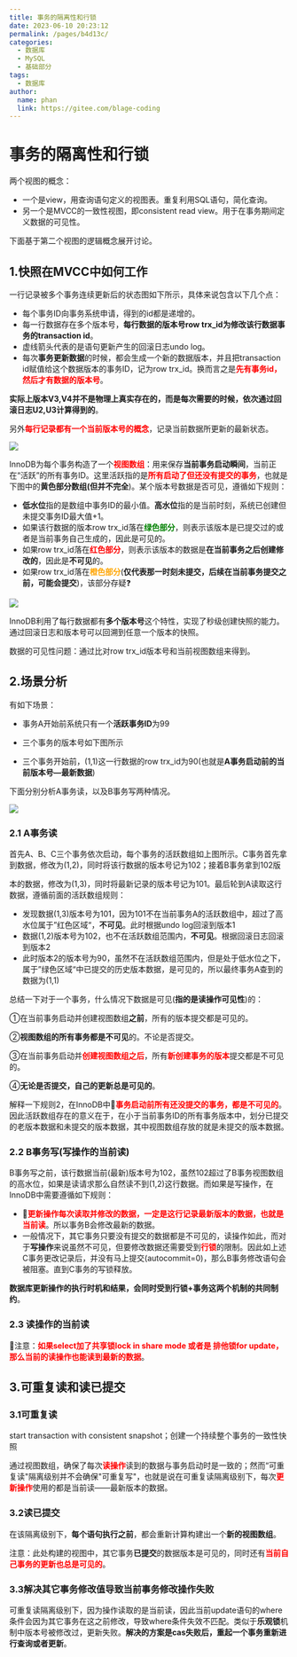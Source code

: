 ```yaml
---
title: 事务的隔离性和行锁
date: 2023-06-10 20:23:12
permalink: /pages/b4d13c/
categories:
  - 数据库
  - MySQL
  - 基础部分
tags:
  - 数据库
author: 
  name: phan
  link: https://gitee.com/blage-coding
---
```

# 事务的隔离性和行锁

两个视图的概念：

- 一个是view，用查询语句定义的视图表。重复利用SQL语句，简化查询。
- 另一个是MVCC的一致性视图，即consistent read view。用于在事务期间定义数据的可见性。

下面基于第二个视图的逻辑概念展开讨论。

## 1.快照在MVCC中如何工作

一行记录被多个事务连续更新后的状态图如下所示，具体来说包含以下几个点：

- 每个事务ID向事务系统申请，得到的id都是递增的。
- 每一行数据存在多个版本号，**每行数据的版本号row trx_id为修改该行数据事务的transaction id**。
- 虚线箭头代表的是语句更新产生的回滚日志undo log。
- 每次**事务更新数据**的时候，都会生成一个新的数据版本，并且把transaction id赋值给这个数据版本的事务ID，记为row trx_id。换而言之是<font color="red">**先有事务id，然后才有数据的版本号**</font>。

**实际上版本V3,V4并不是物理上真实存在的，而是每次需要的时候，依次通过回滚日志U2,U3计算得到的**。

另外<font color="red">**每行记录都有一个当前版本号的概念**</font>，记录当前数据所更新的最新状态。

![](https://cdn.staticaly.com/gh/blage-coding/picx-images-hosting@master/20230610/image.57iwlqigll00.webp)

InnoDB为每个事务构造了一个<font color="red">**视图数组**</font>：用来保存**当前事务启动瞬间**，当前正在“活跃”的所有事务ID。这里活跃指的是<font color="red">**所有启动了但还没有提交的事务**</font>，也就是下图中的**黄色部分数组(但并不完全**)。某个版本号数据是否可见，遵循如下规则：

- **低水位**指的是数组中事务ID的最小值。**高水位**指的是当前时刻，系统已创建但未提交事务ID最大值+1。
- 如果该行数据的版本row trx_id落在<font color="green">**绿色部分**</font>，则表示该版本是已提交过的或者是当前事务自己生成的，因此是可见的。
- 如果row trx_id落在<font color="red">**红色部分**</font>，则表示该版本的数据是**在当前事务之后创建修改的**，因此是**不可见**的。
- 如果row trx_id落在<font color="orange">**橙色部分**</font>(**仅代表那一时刻未提交，后续在当前事务提交之前，可能会提交**)，该部分存疑❓ 

![](https://cdn.staticaly.com/gh/blage-coding/picx-images-hosting@master/20230610/image.4sggttw5v4w0.webp)

InnoDB利用了每行数据都有**多个版本号**这个特性，实现了秒级创建快照的能力。通过回滚日志和版本号可以回溯到任意一个版本的快照。

数据的可见性问题：通过比对row trx_id版本号和当前视图数组来得到。

## 2.场景分析

有如下场景：

- 事务A开始前系统只有一个**活跃事务ID**为99

- 三个事务的版本号如下图所示
- 三个事务开始前，(1,1)这一行数据的row trx_id为90(也就是**A事务启动前的当前版本号—最新数据**)

下面分别分析A事务读，以及B事务写两种情况。

![](https://cdn.staticaly.com/gh/blage-coding/picx-images-hosting@master/20230610/image.zff5f8oiehs.webp)

### 2.1 A事务读

首先A、B、C三个事务依次启动，每个事务的活跃数组如上图所示。C事务首先拿到数据，修改为(1,2)，同时将该行数据的版本号记为102；接着B事务拿到102版

本的数据，修改为(1,3)，同时将最新记录的版本号记为101。最后轮到A读取这行数据，遵循前面的活跃数组规则：

- 发现数据(1,3)版本号为101，因为101不在当前事务A的活跃数组中，超过了高水位属于”红色区域“，**不可见**。此时根据undo log回滚到版本1
- 数据(1,2)版本号为102，也不在活跃数组范围内，**不可见**。根据回滚日志回滚到版本2
- 此时版本2的版本号为90，虽然不在活跃数组范围内，但是处于低水位之下，属于”绿色区域“中已提交的历史版本数据，是可见的，所以最终事务A查到的数据为(1,1)

总结一下对于一个事务，什么情况下数据是可见(**指的是读操作可见性**)的：

①在当前事务启动并创建视图数组**之前**，所有的版本提交都是可见的。

②**视图数组的所有事务都是不可见**的。不论是否提交。

③在当前事务启动并<font color="red">**创建视图数组之后**</font>，所有<font color="red">**新创建事务的版本**</font>提交都是不可见的。

④**无论是否提交，自己的更新总是可见的**。

解释一下规则2，在InnoDB中🌟<font color="red">**事务启动前所有还没提交的事务，都是不可见的**</font>。因此活跃数组存在的意义在于，在小于当前事务ID的所有事务版本中，划分已提交的老版本数据和未提交的版本数据，其中视图数组存放的就是未提交的版本数据。

### 2.2 B事务写(写操作的当前读)

B事务写之前，该行数据当前(最新)版本号为102，虽然102超过了B事务视图数组的高水位，如果是读请求那么自然读不到(1,2)这行数据。而如果是写操作，在InnoDB中需要遵循如下规则：

- 🌟<font color="red">**更新操作每次读取并修改的数据，一定是这行记录最新版本的数据，也就是当前读**</font>。所以事务B会修改最新的数据。
- 一般情况下，其它事务只要没有提交的数据都是不可见的，读操作如此，而对于**写操作**来说虽然不可见，但要修改数据还需要受到<font color="red">**行锁**</font>的限制。因此如上述C事务更改记录后，并没有马上提交(autocommit=0)，那么B事务修改语句会被阻塞。直到C事务的写锁释放。

**数据库更新操作的执行时机和结果，会同时受到行锁+事务这两个机制的共同制约**。

### 2.3 读操作的当前读

🌟注意：<font color="red">**如果select加了共享锁lock in share mode 或者是 排他锁for update，那么当前的读操作也能读到最新的数据**</font>。

## 3.可重复读和读已提交

### 3.1可重复读

start transaction with consistent snapshot；创建一个持续整个事务的一致性快照

通过视图数组，确保了每次<font color="red">**读操作**</font>读到的数据与事务启动时是一致的；然而“可重复读"隔离级别并不会确保"可重复写"，也就是说在可重复读隔离级别下，每次<font color="red">**更新操作**</font>使用的都是当前读——最新版本的数据。

### 3.2读已提交

在该隔离级别下，**每个语句执行之前**，都会重新计算构建出一个**新的视图数组**。

注意：此处构建的视图中，其它事务**已提交**的数据版本是可见的，同时还有<font color="red">**当前自己事务的更新也总是可见的**</font>。

### 3.3解决其它事务修改值导致当前事务修改操作失败

可重复读隔离级别下，因为操作读取的是当前读，因此当前update语句的where条件会因为其它事务在这之前修改，导致where条件失效不匹配。类似于**乐观锁**机制中版本号被修改过，更新失败。**解决的方案是cas失败后，重起一个事务重新进行查询或者更新**。